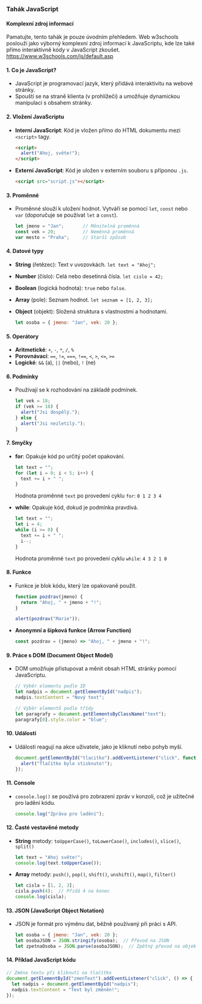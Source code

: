 
### **Tahák JavaScript**

#### Komplexní zdroj informací
Pamatujte, tento tahák je pouze úvodním přehledem. Web w3schools poslouží jako výborný komplexní zdroj informací k JavaScriptu, kde lze také přímo interaktivně kódy v JavaScript zkoušet.
https://www.w3schools.com/js/default.asp

#### **1. Co je JavaScript?**
- JavaScript je programovací jazyk, který přidává interaktivitu na webové stránky.
- Spouští se na straně klienta (v prohlížeči) a umožňuje dynamickou manipulaci s obsahem stránky.

#### **2. Vložení JavaScriptu**

- **Interní JavaScript**: Kód je vložen přímo do HTML dokumentu mezi `<script>` tagy.

  ```html
  <script>
    alert("Ahoj, světe!");
  </script>
  ```

- **Externí JavaScript**: Kód je uložen v externím souboru s příponou `.js`.

  ```html
  <script src="script.js"></script>
  ```

#### **3. Proměnné**

- Proměnné slouží k uložení hodnot. Vytváří se pomocí `let`, `const` nebo `var` (doporučuje se používat `let` a `const`).

  ```javascript
  let jmeno = "Jan";       // Měnitelná proměnná
  const vek = 20;          // Neměnná proměnná
  var mesto = "Praha";     // Starší způsob
  ```

#### **4. Datové typy**

- **String** (řetězec): Text v uvozovkách. `let text = "Ahoj";`
- **Number** (číslo): Celá nebo desetinná čísla. `let cislo = 42;`
- **Boolean** (logická hodnota): `true` nebo `false`.
- **Array** (pole): Seznam hodnot. `let seznam = [1, 2, 3];`
- **Object** (objekt): Složená struktura s vlastnostmi a hodnotami. 

  ```javascript
  let osoba = { jmeno: "Jan", vek: 20 };
  ```

#### **5. Operátory**

- **Aritmetické**: `+`, `-`, `*`, `/`, `%`
- **Porovnávací**: `==`, `!=`, `===`, `!==`, `<`, `>`, `<=`, `>=`
- **Logické**: `&&` (a), `||` (nebo), `!` (ne)

#### **6. Podmínky**

- Používají se k rozhodování na základě podmínek.

  ```javascript
  let vek = 18;
  if (vek >= 18) {
    alert("Jsi dospělý.");
  } else {
    alert("Jsi nezletilý.");
  }
  ```

#### **7. Smyčky**

- **for**: Opakuje kód po určitý počet opakování.

  ```javascript
  let text = "";
  for (let i = 0; i < 5; i++) {
    text += i + " ";
  }
  ```
  Hodnota proměnné `text` po provedení cyklu `for`: `0 1 2 3 4 `

- **while**: Opakuje kód, dokud je podmínka pravdivá.

  ```javascript
  let text = "";
  let i = 4;
  while (i >= 0) {
    text += i + " ";
    i--;
  }
  ```
  Hodnota proměnné `text` po provedení cyklu `while`: `4 3 2 1 0 `

#### **8. Funkce**

- Funkce je blok kódu, který lze opakovaně použít. 

  ```javascript
  function pozdrav(jmeno) {
    return "Ahoj, " + jmeno + "!";
  }
  
  alert(pozdrav("Marie"));
  ```

- **Anonymní a šipková funkce (Arrow Function)**

  ```javascript
  const pozdrav = (jmeno) => "Ahoj, " + jmeno + "!";
  ```

#### **9. Práce s DOM (Document Object Model)**

- DOM umožňuje přistupovat a měnit obsah HTML stránky pomocí JavaScriptu.

  ```javascript
  // Výběr elementu podle ID
  let nadpis = document.getElementById("nadpis");
  nadpis.textContent = "Nový text";

  // Výběr elementů podle třídy
  let paragrafy = document.getElementsByClassName("text");
  paragrafy[0].style.color = "blue";
  ```

#### **10. Události**

- Události reagují na akce uživatele, jako je kliknutí nebo pohyb myší.

  ```javascript
  document.getElementById("tlacitko").addEventListener("click", function() {
    alert("Tlačítko bylo stisknuto!");
  });
  ```

#### **11. Console**

- `console.log()` se používá pro zobrazení zpráv v konzoli, což je užitečné pro ladění kódu.

  ```javascript
  console.log("Zpráva pro ladění");
  ```

#### **12. Časté vestavěné metody**

- **String** metody: `toUpperCase()`, `toLowerCase()`, `includes()`, `slice()`, `split()`
  
  ```javascript
  let text = "Ahoj světe!";
  console.log(text.toUpperCase());
  ```

- **Array** metody: `push()`, `pop()`, `shift()`, `unshift()`, `map()`, `filter()`

  ```javascript
  let cisla = [1, 2, 3];
  cisla.push(4);  // Přidá 4 na konec
  console.log(cisla);
  ```

#### **13. JSON (JavaScript Object Notation)**

- JSON je formát pro výměnu dat, běžně používaný při práci s API.

  ```javascript
  let osoba = { jmeno: "Jan", vek: 20 };
  let osobaJSON = JSON.stringify(osoba);  // Převod na JSON
  let zpetnaOsoba = JSON.parse(osobaJSON);  // Zpětný převod na objekt
  ```

#### **14. Příklad JavaScript kódu**

```javascript
// Změna textu při kliknutí na tlačítko
document.getElementById("zmenText").addEventListener("click", () => {
  let nadpis = document.getElementById("nadpis");
  nadpis.textContent = "Text byl změněn!";
});
```
